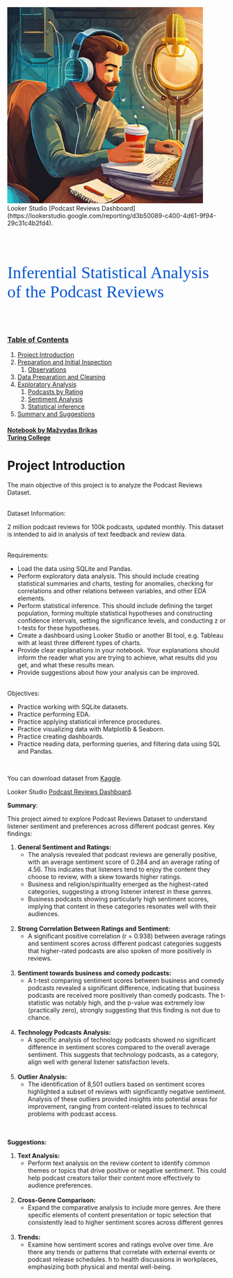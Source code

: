 <img src="Firefly Podcast Reviews 94193.jpg" width="450" height="450">
<br>
Looker Studio [Podcast Reviews Dashboard](https://lookerstudio.google.com/reporting/d3b50089-c400-4d61-9f94-29c31c4b2fd4).
<br>
<p style="font-family: San Francisco; font-size:2.75em;color:#0056D2; font-style:bold"> <br>Inferential Statistical Analysis of the Podcast Reviews</p>
<br>

<a id="0"></a>
 ### [Table of Contents](0)
1. [Project Introduction](#1)      
1. [Preparation and Initial Inspection](#2)
    1. [Observations](#3) 
1. [Data Preparation and Cleaning](#4) 
1. [Exploratory Analysis](#5)     
    1. [Podcasts by Rating](#6) 
    1. [Sentiment Analysis](#7)
    1. [Statistical inference](#8)
1. [Summary and Suggestions](#12)     
    
    

#### [Notebook by Mažvydas Brikas](https://www.linkedin.com/in/mazvydas-brikas/)      <br>[Turing College](https://www.turingcollege.com/)
# Project Introduction

The main objective of this project is to analyze the Podcast Reviews Dataset.
</p><br>Dataset Information:

2 million podcast reviews for 100k podcasts, updated monthly. This dataset is intended to aid in analysis of text feedback and review data.

</p><br>Requirements:

- Load the data using SQLite and Pandas.
- Perform exploratory data analysis. This should include creating statistical summaries and charts, testing for anomalies, checking for correlations and other relations between variables, and other EDA elements.
- Perform statistical inference. This should include defining the target population, forming multiple statistical hypotheses and constructing confidence intervals, setting the significance levels, and conducting z or t-tests for these hypotheses.
- Create a dashboard using Looker Studio or another BI tool, e.g. Tableau with at least three different types of charts.
- Provide clear explanations in your notebook. Your explanations should inform the reader what you are trying to achieve, what results did you get, and what these results mean.
- Provide suggestions about how your analysis can be improved.
 

</p><br>Objectives:

- Practice working with SQLite datasets.
- Practice performing EDA.
- Practice applying statistical inference procedures.
- Practice visualizing data with Matplotlib & Seaborn.
- Practice creating dashboards.
- Practice reading data, performing queries, and filtering data using SQL and Pandas.
 
<br>

You can download dataset from [Kaggle](https://www.kaggle.com/datasets/thoughtvector/podcastreviews/versions/28).

Looker Studio [Podcast Reviews Dashboard](https://lookerstudio.google.com/reporting/d3b50089-c400-4d61-9f94-29c31c4b2fd4).

**Summary**:

This project aimed to explore Podcast Reviews Dataset to understand listener sentiment and preferences across different podcast genres. Key findings:

1. **General Sentiment and Ratings:**
   - The analysis revealed that podcast reviews are generally positive, with an average sentiment score of 0.284 and an average rating of 4.56. This indicates that listeners tend to enjoy the content they choose to review, with a skew towards higher ratings.
   - Business and religion/spirituality emerged as the highest-rated categories, suggesting a strong listener interest in these genres.
   - Business podcasts showing particularly high sentiment scores, implying that content in these categories resonates well with their audiences.
   <br><br>
2. **Strong Correlation Between Ratings and Sentiment:**
   - A significant positive correlation (r = 0.938) between average ratings and sentiment scores across different podcast categories suggests that higher-rated podcasts are also spoken of more positively in reviews.
<br><br>
3. **Sentiment towards business and comedy podcasts:**
   - A t-test comparing sentiment scores between business and comedy podcasts revealed a significant difference, indicating that business podcasts are received more positively than comedy podcasts. The t-statistic was notably high, and the p-value was extremely low (practically zero), strongly suggesting that this finding is not due to chance.
<br><br>
5. **Technology Podcasts Analysis:**
   - A specific analysis of technology podcasts showed no significant difference in sentiment scores compared to the overall average sentiment. This suggests that technology podcasts, as a category, align well with general listener satisfaction levels.
<br><br>
6. **Outlier Analysis:**
   - The identification of 8,501 outliers based on sentiment scores highlighted a subset of reviews with significantly negative sentiment. Analysis of these outliers provided insights into potential areas for improvement, ranging from content-related issues to technical problems with podcast access.
 
<br><br>
**Suggestions:**

1. **Text Analysis:**
   - Perform text analysis on the review content to identify common themes or topics that drive positive or negative sentiment. This could help podcast creators tailor their content more effectively to audience preferences.
<br><br>
2. **Cross-Genre Comparison:**
   - Expand the comparative analysis to include more genres. Are there specific elements of content presentation or topic selection that consistently lead to higher sentiment scores across different genres
<br><br>
3. **Trends:**
   - Examine how sentiment scores and ratings evolve over time. Are there any trends or patterns that correlate with external events or podcast release schedules.
h to health discussions in workplaces, emphasizing both physical and mental well-being.
